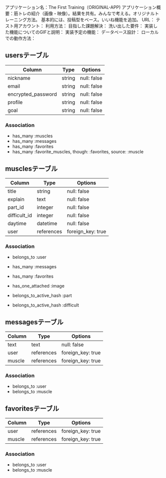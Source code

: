 アプリケーション名：The First Training（ORIGINAL-APP)
アプリケーション概要：筋トレの紹介（画像・映像）。結果を共有。みんなで考える。オリジナルトレーニング方法。
                  基本的には、投稿型をベース。いいね機能を追加。
URL：
テスト用アカウント：
利用方法：
目指した課題解決：
洗い出した要件：
実装した機能についてのGIFと説明：
実装予定の機能：
データベース設計：
ローカルでの動作方法：

## usersテーブル

| Column             | Type   | Options      |
| ------------------ | ------ | -----------  |
| nickname           | string | null: false  |
| email              | string | null: false  |
| encrypted_password | string | null: false  |
| profile            | string | null: false  |
| goal               | string | null: false  |

### Association

- has_many :muscles
- has_many :messages
- has_many :favorites
- has_many :favorite_muscles, though: :favorites, source: :muscle

## musclesテーブル

| Column              | Type       | Options     |
| ------------------- | ---------- | ----------- |
| title               | string     | null: false |
| explain             | text       | null: false |
| part_id             | integer    | null: false |
| difficult_id        | integer    | null: false |
| daytime             | datetime   | null: false |
| user                | references | foreign_key: true |

### Association

- belongs_to :user
- has_many :messages
- has_many :favorites

- has_one_attached :image

- belongs_to_active_hash :part
- belongs_to_active_hash :difficult

## messagesテーブル

| Column   | Type       | Options           |
| -------- | ---------- | ----------------- |
| text     | text       | null: false |
| user     | references | foreign_key: true |
| muscle   | references | foreign_key: true |

### Association

- belongs_to :user
- belongs_to :muscle

## favoritesテーブル

| Column   | Type       | Options           |
| -------- | ---------- | ----------------- |
| user     | references | foreign_key: true |
| muscle   | references | foreign_key: true |

### Association

- belongs_to :user
- belongs_to :muscle